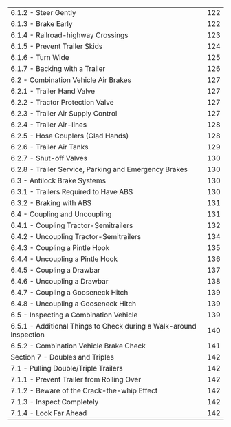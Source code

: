 | | |
|---|---|
| 6.1.2 - Steer Gently | 122 |
| 6.1.3 - Brake Early | 122 |
| 6.1.4 - Railroad-highway Crossings | 123 |
| 6.1.5 - Prevent Trailer Skids | 124 |
| 6.1.6 - Turn Wide | 125 |
| 6.1.7 - Backing with a Trailer | 126 |
| 6.2 - Combination Vehicle Air Brakes | 127 |
| 6.2.1 - Trailer Hand Valve | 127 |
| 6.2.2 - Tractor Protection Valve | 127 |
| 6.2.3 - Trailer Air Supply Control | 127 |
| 6.2.4 - Trailer Air-lines | 128 |
| 6.2.5 - Hose Couplers (Glad Hands) | 128 |
| 6.2.6 - Trailer Air Tanks | 129 |
| 6.2.7 - Shut-off Valves | 130 |
| 6.2.8 - Trailer Service, Parking and Emergency Brakes | 130 |
| 6.3 - Antilock Brake Systems | 130 |
| 6.3.1 - Trailers Required to Have ABS | 130 |
| 6.3.2 - Braking with ABS | 131 |
| 6.4 - Coupling and Uncoupling | 131 |
| 6.4.1 - Coupling Tractor-Semitrailers | 132 |
| 6.4.2 - Uncoupling Tractor-Semitrailers | 134 |
| 6.4.3 - Coupling a Pintle Hook | 135 |
| 6.4.4 - Uncoupling a Pintle Hook | 136 |
| 6.4.5 - Coupling a Drawbar | 137 |
| 6.4.6 - Uncoupling a Drawbar | 138 |
| 6.4.7 - Coupling a Gooseneck Hitch | 139 |
| 6.4.8 - Uncoupling a Gooseneck Hitch | 139 |
| 6.5 - Inspecting a Combination Vehicle | 139 |
| 6.5.1 - Additional Things to Check during a Walk-around Inspection | 140 |
| 6.5.2 - Combination Vehicle Brake Check | 141 |
| Section 7 - Doubles and Triples | 142 |
| 7.1 - Pulling Double/Triple Trailers | 142 |
| 7.1.1 - Prevent Trailer from Rolling Over | 142 |
| 7.1.2 - Beware of the Crack-the-whip Effect | 142 |
| 7.1.3 - Inspect Completely | 142 |
| 7.1.4 - Look Far Ahead | 142 |